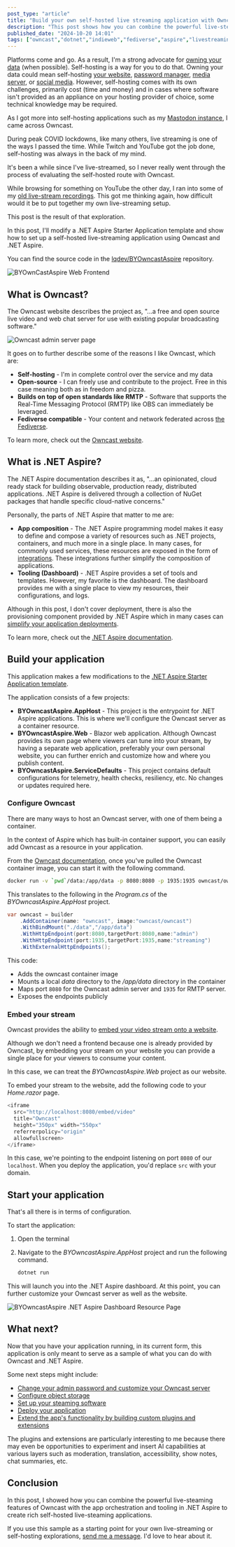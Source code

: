```yaml
---
post_type: "article" 
title: "Build your own self-hosted live streaming application with Owncast and .NET Aspire"
description: "This post shows how you can combine the powerful live-steaming features of Owncast with the app orchestration and tooling in .NET Aspire to create rich self-hosted live-steaming applications."
published_date: "2024-10-20 14:01"
tags: ["owncast","dotnet","indieweb","fediverse","aspire","livestreaming","twitch","youtube","blazor"]
---
```


Platforms come and go. As a result, I'm a strong advocate for [owning your data](https://indieweb.org/own_your_data) (when possible). Self-hosting is a way for you to do that. Owning your data could mean self-hosting [your website](https://buttondown.com/ownyourweb/archive/issue-06/), [password manager](https://bitwarden.com/blog/host-your-own-open-source-password-manager/), [media server](https://jellyfin.org/docs/), or [social media](https://docs.joinmastodon.org/user/run-your-own/). However, self-hosting comes with its own challenges, primarily cost (time and money) and in cases where software isn't provided as an appliance on your hosting provider of choice, some technical knowledge may be required. 

As I got more into self-hosting applications such as my [Mastodon instance](/mastodon), I came across Owncast.   

During peak COVID lockdowns, like many others, live streaming is one of the ways I passed the time. While Twitch and YouTube got the job done, self-hosting was always in the back of my mind.  

It's been a while since I've live-streamed, so I never really went through the process of evaluating the self-hosted route with Owncast. 

While browsing for something on YouTube the other day, I ran into some of my [old live-stream recordings](https://www.youtube.com/playlist?list=PLsdMoYmuvh9ZtgB8U7FECR_8wKMYXJNAm). This got me thinking again, how difficult would it be to put together my own live-streaming setup. 

This post is the result of that exploration. 

In this post, I'll modify a .NET Aspire Starter Application template and show how to set up a self-hosted live-streaming application using Owncast and .NET Aspire.  

You can find the source code in the [lqdev/BYOwncastAspire](/github/BYOwncastAspire) repository.

![BYOwnCastAspire Web Frontend](https://github.com/user-attachments/assets/bdd9f901-8d8f-45be-9e37-4dce8459e481)

## What is Owncast?

The Owncast website describes the project as, "...a free and open source live video and web chat server for use with existing popular broadcasting software."

![Owncast admin server page](https://github.com/user-attachments/assets/769ec2d8-a3d1-4ec3-8271-c2de6e11ddd3)

It goes on to further describe some of the reasons I like Owncast, which are:

- **Self-hosting** - I'm in complete control over the service and my data
- **Open-source** - I can freely use and contribute to the project. Free in this case meaning both as in freedom and pizza.
- **Builds on top of open standards like RMTP** - Software that supports the Real-Time Messaging Protocol (RMTP) like OBS can immediately be leveraged. 
- **Fediverse compatible** - Your content and network federated across [the Fediverse](https://joinfediverse.wiki/What_is_the_Fediverse%3F). 

To learn more, check out the [Owncast website](https://owncast.online/). 

## What is .NET Aspire?

The .NET Aspire documentation describes it as, "...an opinionated, cloud ready stack for building observable, production ready, distributed applications.​ .NET Aspire is delivered through a collection of NuGet packages that handle specific cloud-native concerns."

Personally, the parts of .NET Aspire that matter to me are:

- **App composition** - The .NET Aspire programming model makes it easy to define and compose a variety of resources such as .NET projects, containers, and much more in a single place. In many cases, for commonly used services, these resources are exposed in the form of [integrations](https://learn.microsoft.com/dotnet/aspire/fundamentals/integrations-overview). These integrations further simplify the composition of applications.  
- **Tooling (Dashboard)** - .NET Aspire provides a set of tools and templates. However, my favorite is the dashboard. The dashboard provides me with a single place to view my resources, their configurations, and logs. 

Although in this post, I don't cover deployment, there is also the provisioning component provided by .NET Aspire which in many cases can [simplify your application deployments](https://learn.microsoft.com/dotnet/aspire/deployment/overview). 

To learn more, check out the [.NET Aspire documentation](https://learn.microsoft.com/dotnet/aspire/get-started/aspire-overview). 

## Build your application

This application makes a few modifications to the [.NET Aspire Starter Application template](https://learn.microsoft.com/dotnet/aspire/fundamentals/setup-tooling?tabs=linux&pivots=dotnet-cli#net-aspire-project-templates). 

The application consists of a few projects:

- **BYOwncastAspire.AppHost** - This project is the entrypoint for .NET Aspire applications. This is where we'll configure the Owncast server as a container resource. 
- **BYOwncastAspire.Web** - Blazor web application. Although Owncast provides its own page where viewers can tune into your stream, by having a separate web application, preferably your own personal website, you can further enrich and customize how and where you publish content. 
- **BYOwncastAspire.ServiceDefaults** - This project contains default configurations for telemetry, health checks, resiliency, etc. No changes or updates required here. 

### Configure Owncast

There are many ways to host an Owncast server, with one of them being a container. 

In the context of Aspire which has built-in container support, you can easily add Owncast as a resource in your application. 

From the [Owncast documentation](https://owncast.online/quickstart/container/), once you've pulled the Owncast container image, you can start it with the following command.

```bash
docker run -v `pwd`/data:/app/data -p 8080:8080 -p 1935:1935 owncast/owncast:latest
```

This translates to the following in the *Program.cs* of the *BYOwncastAspire.AppHost* project.

```csharp
var owncast = builder
    .AddContainer(name: "owncast", image:"owncast/owncast")
    .WithBindMount("./data","/app/data")
    .WithHttpEndpoint(port:8080,targetPort:8080,name:"admin")
    .WithHttpEndpoint(port:1935,targetPort:1935,name:"streaming")
    .WithExternalHttpEndpoints();
```

This code:

- Adds the owncast container image
- Mounts a local *data* directory to the */app/data* directory in the container
- Maps port `8080` for the Owncast admin server and `1935` for RMTP server.
- Exposes the endpoints publicly

### Embed your stream

Owncast provides the ability to [embed your video stream onto a website](https://owncast.online/docs/embed/). 

Although we don't need a frontend because one is already provided by Owncast, by embedding your stream on your website you can provide a single place for your viewers to consume your content. 

In this case, we can treat the *BYOwncastAspire.Web* project as our website. 

To embed your stream to the website, add the following code to your *Home.razor* page.

```csharp
<iframe
  src="http://localhost:8080/embed/video"
  title="Owncast"
  height="350px" width="550px"
  referrerpolicy="origin"
  allowfullscreen>
</iframe>
```

In this case, we're pointing to the endpoint listening on port `8080` of our `localhost`. When you deploy the application, you'd replace `src` with your domain. 

## Start your application

That's all there is in terms of configuration. 

To start the application:

1. Open the terminal 
2. Navigate to the *BYOwncastAspire.AppHost* project and run the following command.

    ```bash
    dotnet run
    ```

This will launch you into the .NET Aspire dashboard. At this point, you can further customize your Owncast server as well as the website.  

![BYOwncastAspire .NET Aspire Dashboard Resource Page](https://github.com/user-attachments/assets/c20d84d8-925a-4f80-9058-622466cb08e9)

## What next?

Now that you have your application running, in its current form, this application is only meant to serve as a sample of what you can do with Owncast and .NET Aspire. 

Some next steps might include:

- [Change your admin password and customize your Owncast server](https://owncast.online/docs/configuration/)
- [Configure object storage](https://owncast.online/docs/storage/)
- [Set up your steaming software](https://owncast.online/docs/broadcasting/obs/)
- [Deploy your application](https://learn.microsoft.com/dotnet/aspire/deployment/azure/aca-deployment)
- [Extend the app's functionality by building custom plugins and extensions](https://owncast.online/thirdparty/)

The plugins and extensions are particularly interesting to me because there may even be opportunities to experiment and insert AI capabilities at various layers such as moderation, translation, accessibility, show notes, chat summaries, etc. 

## Conclusion

In this post, I showed how you can combine the powerful live-steaming features of Owncast with the app orchestration and tooling in .NET Aspire to create rich self-hosted live-steaming applications.

If you use this sample as a starting point for your own live-streaming or self-hosting explorations, [send me a message](/contact). I'd love to hear about it.  

